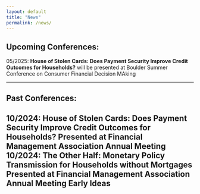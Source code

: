 ```yaml
---
layout: default  
title: "News"  
permalink: /news/  
---
```


## Upcoming Conferences:  
05/2025: **House of Stolen Cards: Does Payment Security Improve Credit Outcomes for Households?** will be presented at Boulder Summer Conference on Consumer Financial Decision MAking

---
## Past Conferences:  
10/2024: **House of Stolen Cards: Does Payment Security Improve Credit Outcomes for Households?** Presented at Financial Management Association Annual Meeting
10/2024: **The Other Half: Monetary Policy Transmission for Households without Mortgages** Presented at Financial Management Association Annual Meeting Early Ideas
---
